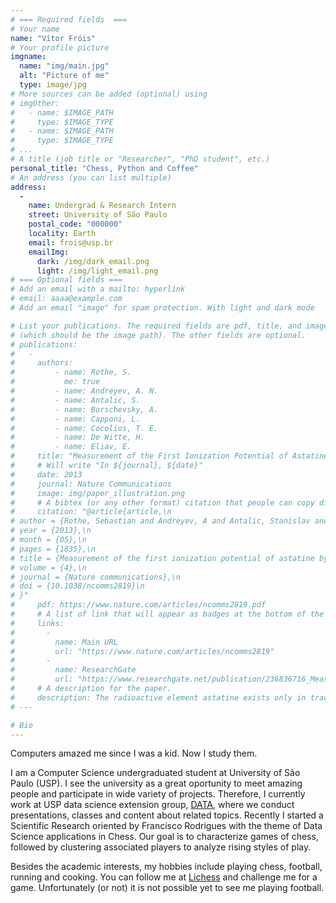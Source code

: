 ```yaml
---
# === Required fields  ===
# Your name 
name: "Vítor Fróis"
# Your profile picture
imgname: 
  name: "img/main.jpg"
  alt: "Picture of me"
  type: image/jpg
# More sources can be added (optional) using 
# imgOther:
#   - name: $IMAGE_PATH
#     type: $IMAGE_TYPE
#   - name: $IMAGE_PATH
#     type: $IMAGE_TYPE
# ...
# A title (job title or "Researcher", "PhD student", etc.)
personal_title: "Chess, Python and Coffee"
# An address (you can list multiple)
address: 
  - 
    name: Undergrad & Research Intern
    street: University of São Paulo
    postal_code: "000000"
    locality: Earth
    email: frois@usp.br
    emailImg: 
      dark: /img/dark_email.png
      light: /img/light_email.png
# === Optional fields ===
# Add an email with a mailto: hyperlink
# email: aaaa@example.com
# Add an email "image" for spam protection. With light and dark mode

# List your publications. The required fields are pdf, title, and image 
# (which should be the image path). The other fields are optional.
# publications:
#   - 
#     authors:
#         - name: Rothe, S. 
#           me: true
#         - name: Andreyev, A. N. 
#         - name: Antalic, S.
#         - name: Borschevsky, A.
#         - name: Capponi, L.
#         - name: Cocolios, T. E.
#         - name: De Witte, H.
#         - name: Eliav, E.
#     title: "Measurement of the First Ionization Potential of Astatine by Laser Ionization Spectroscopy"
#     # Will write "In ${journal}, ${date}"
#     date: 2013
#     journal: Nature Communications
#     image: img/paper_illustration.png
#     # A bibtex (or any other format) citation that people can copy directly from the website.
#     citation: "@article{article,\n
# author = {Rothe, Sebastian and Andreyev, A and Antalic, Stanislav and Borschevsky, Anastasia and Capponi, Luigi and Cocolios, Thomas and De Witte, Hilde and Eliav, Ephraim and Fedorov, D.V. and Fedosseev, Valentin and Fink, D and Fritzsche, s and Ghys, Lars and Huyse, M and Imai, Nobuaki and Kaldor, U and Kudryavtsev, Yu and Koester, Ulli and Lane, J and Wendt, Klaus},\n
# year = {2013},\n
# month = {05},\n
# pages = {1835},\n
# title = {Measurement of the first ionization potential of astatine by laser ionization spectroscopy},\n
# volume = {4},\n
# journal = {Nature communications},\n
# doi = {10.1038/ncomms2819}\n
# }"
#     pdf: https://www.nature.com/articles/ncomms2819.pdf
#     # A list of link that will appear as badges at the bottom of the publication.
#     links:
#       -
#         name: Main URL
#         url: "https://www.nature.com/articles/ncomms2819"
#       -
#         name: ResearchGate
#         url: "https://www.researchgate.net/publication/236836716_Measurement_of_the_first_ionization_potential_of_astatine_by_laser_ionization_spectroscopy"
#     # A description for the paper.
#     description: The radioactive element astatine exists only in trace amounts in nature. Its properties can therefore only be explored by study of the minute quantities of artificially produced isotopes or by performing theoretical calculations. One of the most important properties influencing the chemical behaviour is the energy required to remove one electron from the valence shell, referred to as the ionization potential.
# ---

# Bio
---
```


Computers amazed me since I was a kid. Now I study them. 

I am a Computer Science undergraduated student at University of São Paulo (USP). I see the university as a great oportunity to meet amazing people and participate in wide variety of projects. Therefore, I currently work at USP data science extension group, [DATA](http://data.icmc.usp.br/), where we conduct presentations, classes and content about related topics. Recently I started a Scientific Research oriented by Francisco Rodrigues with the theme of Data Science applications in Chess. Our goal is to characterize games of chess, followed by clustering associated players to analyze rising styles of play.

Besides the academic interests, my hobbies include playing chess, football, running and cooking. You can follow me at [Lichess](https://lichess.org/@/Chessfrois) and challenge me for a game. Unfortunately (or not) it is not possible yet to see me playing football.

<!-- # I currently intern at Clave Capital Risk area, where I can apply my knowledge with Python, SQL, Web Scraping and other important tools.

# At USP I research about Complex Networks and participate on DATA and SEMCOMP extension groups.

# My curriculum is available here but you also can see some projects I've made at my GitHub, and contact me via LinkedIn or send me an email


# I am a chemical element with the symbol At and atomic number 85. I am 
# the rarest naturally occurring element in the Earth's crust, occurring only as
# the decay product of various heavier elements. All of my isotopes are
# short-lived; the most stable is astatine-210, with a half-life of 8.1 hours. 

# A pure sample of myself has never been assembled, because any macroscopic
# specimen would be immediately vaporized by the heat of its own radioactivity. -->
